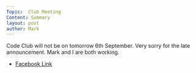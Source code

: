```yaml
---
Topic:  Club Meeting
Content: Summary
layout: post
author: Mark
---
```

Code Club will not be on tomorrow 6th September. Very sorry for the late announcement. Mark and I are both working.



* [Facebook Link](https://www.facebook.com/720665616418529/posts/813039193847837)


